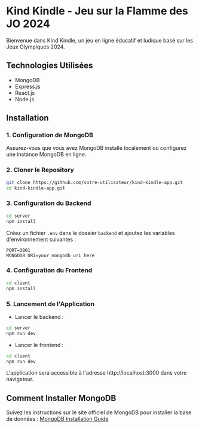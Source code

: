 # Kind Kindle - Jeu sur la Flamme des JO 2024

Bienvenue dans Kind Kindle, un jeu en ligne éducatif et ludique basé sur les Jeux Olympiques 2024.

## Technologies Utilisées

- MongoDB
- Express.js
- React.js
- Node.js

## Installation

### 1. Configuration de MongoDB

Assurez-vous que vous avez MongoDB installé localement ou configurez une instance MongoDB en ligne. 

### 2. Cloner le Repository

```bash
git clone https://github.com/votre-utilisateur/kind-kindle-app.git
cd kind-kindle-app.git
```

### 3. Configuration du Backend

```bash
cd server
npm install
```

Créez un fichier `.env` dans le dossier `backend` et ajoutez les variables d'environnement suivantes :

```env
PORT=3001
MONGODB_URI=your_mongodb_uri_here
```

### 4. Configuration du Frontend

```bash
cd client
npm install
```

### 5. Lancement de l'Application

- Lancer le backend :

```bash
cd server
npm run dev
```

- Lancer le frontend :

```bash
cd client
npm run dev
```

L'application sera accessible à l'adresse http://localhost:3000 dans votre navigateur.

## Comment Installer MongoDB

Suivez les instructions sur le site officiel de MongoDB pour installer la base de données : [MongoDB Installation Guide](https://www.mongodb.com/docs/manual/installation/)
